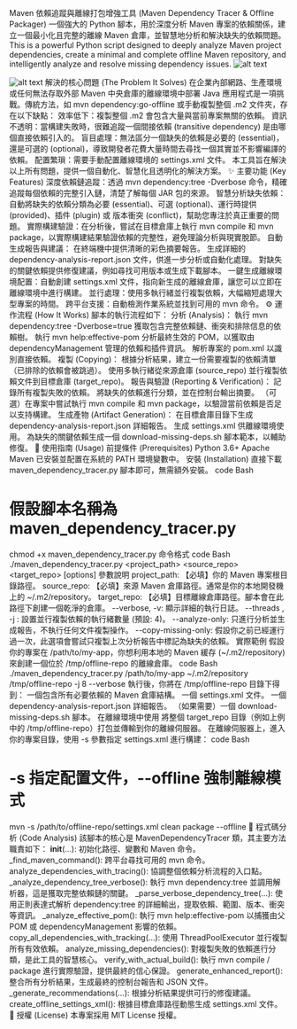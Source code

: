 Maven 依賴追蹤與離線打包增強工具 (Maven Dependency Tracer & Offline Packager)
一個強大的 Python 腳本，用於深度分析 Maven 專案的依賴關係，建立一個最小化且完整的離線 Maven 倉庫，並智慧地分析和解決缺失的依賴問題。
This is a powerful Python script designed to deeply analyze Maven project dependencies, create a minimal and complete offline Maven repository, and intelligently analyze and resolve missing dependency issues.
![alt text](https://img.shields.io/badge/Language-Python%203-blue.svg)

![alt text](https://img.shields.io/badge/License-MIT-green.svg)
解決的核心問題 (The Problem It Solves)
在企業內部網路、生產環境或任何無法存取外部 Maven 中央倉庫的離線環境中部署 Java 應用程式是一項挑戰。傳統方法，如 mvn dependency:go-offline 或手動複製整個 .m2 文件夾，存在以下缺點：
效率低下：複製整個 .m2 會包含大量與當前專案無關的依賴。
資訊不透明：當構建失敗時，很難追蹤一個間接依賴 (transitive dependency) 是由哪個直接依賴引入的。
盲目處理：無法區分一個缺失的依賴是必要的 (essential)，還是可選的 (optional)，導致開發者花費大量時間去尋找一個其實並不影響編譯的依賴。
配置繁瑣：需要手動配置離線環境的 settings.xml 文件。
本工具旨在解決以上所有問題，提供一個自動化、智慧化且透明化的解決方案。
✨ 主要功能 (Key Features)
深度依賴鏈追蹤：透過 mvn dependency:tree -Dverbose 命令，精確追蹤每個依賴的完整引入鏈，清楚了解每個 JAR 包的來源。
智慧分析缺失依賴：自動將缺失的依賴分類為必要 (essential)、可選 (optional)、運行時提供 (provided)、插件 (plugin) 或 版本衝突 (conflict)，幫助您專注於真正重要的問題。
實際構建驗證：在分析後，嘗試在目標倉庫上執行 mvn compile 和 mvn package，以實際構建結果驗證依賴的完整性，避免理論分析與現實脫節。
自動生成報告與建議：
在終端機中提供清晰的彩色摘要報告。
生成詳細的 dependency-analysis-report.json 文件，供進一步分析或自動化處理。
對缺失的關鍵依賴提供修復建議，例如尋找可用版本或生成下載腳本。
一鍵生成離線環境配置：自動創建 settings.xml 文件，指向新生成的離線倉庫，讓您可以立即在離線環境中進行構建。
並行處理：使用多執行緒並行複製依賴，大幅縮短處理大型專案的時間。
跨平台支援：自動檢測作業系統並找到可用的 mvn 命令。
⚙️ 運作流程 (How It Works)
腳本的執行流程如下：
分析 (Analysis)：
執行 mvn dependency:tree -Dverbose=true 獲取包含完整依賴鏈、衝突和排除信息的依賴樹。
執行 mvn help:effective-pom 分析最終生效的 POM，以獲取由 dependencyManagement 管理的依賴和插件資訊。
解析專案的 pom.xml 以識別直接依賴。
複製 (Copying)：
根據分析結果，建立一份需要複製的依賴清單（已排除的依賴會被跳過）。
使用多執行緒從來源倉庫 (source_repo) 並行複製依賴文件到目標倉庫 (target_repo)。
報告與驗證 (Reporting & Verification)：
記錄所有複製失敗的依賴。
將缺失的依賴進行分類，並在控制台輸出摘要。
（可選）在專案中嘗試執行 mvn compile 和 mvn package，以驗證當前依賴是否足以支持構建。
生成產物 (Artifact Generation)：
在目標倉庫目錄下生成 dependency-analysis-report.json 詳細報告。
生成 settings.xml 供離線環境使用。
為缺失的關鍵依賴生成一個 download-missing-deps.sh 腳本範本，以輔助修復。
🚀 使用指南 (Usage)
前提條件 (Prerequisites)
Python 3.6+
Apache Maven 已安裝並配置在系統的 PATH 環境變數中。
安裝 (Installation)
直接下載 maven_dependency_tracer.py 腳本即可，無需額外安裝。
code
Bash
# 假設腳本名稱為 maven_dependency_tracer.py
chmod +x maven_dependency_tracer.py
命令格式
code
Bash
./maven_dependency_tracer.py <project_path> <source_repo> <target_repo> [options]
參數說明
project_path: 【必填】你的 Maven 專案根目錄路徑。
source_repo: 【必填】來源 Maven 倉庫路徑。通常是你的本地開發機上的 ~/.m2/repository。
target_repo: 【必填】目標離線倉庫路徑。腳本會在此路徑下創建一個乾淨的倉庫。
--verbose, -v: 顯示詳細的執行日誌。
--threads <N>, -j <N>: 設置並行複製依賴的執行緒數量 (預設: 4)。
--analyze-only: 只進行分析並生成報告，不執行任何文件複製操作。
--copy-missing-only: 假設你之前已經運行過一次，此選項會嘗試只複製上次分析報告中標記為缺失的依賴。
實際範例
假設你的專案在 /path/to/my-app，你想利用本地的 Maven 緩存 (~/.m2/repository) 來創建一個位於 /tmp/offline-repo 的離線倉庫。
code
Bash
./maven_dependency_tracer.py /path/to/my-app ~/.m2/repository /tmp/offline-repo -j 8 --verbose
執行後，你將在 /tmp/offline-repo 目錄下得到：
一個包含所有必要依賴的 Maven 倉庫結構。
一個 settings.xml 文件。
一個 dependency-analysis-report.json 詳細報告。
（如果需要）一個 download-missing-deps.sh 腳本。
在離線環境中使用
將整個 target_repo 目錄（例如上例中的 /tmp/offline-repo）打包並傳輸到你的離線伺服器。
在離線伺服器上，進入你的專案目錄，使用 -s 參數指定 settings.xml 進行構建：
code
Bash
# -s 指定配置文件，--offline 強制離線模式
mvn -s /path/to/offline-repo/settings.xml clean package --offline
🔬 程式碼分析 (Code Analysis)
該腳本的核心是 MavenDependencyTracer 類，其主要方法職責如下：
__init__(...): 初始化路徑、變數和 Maven 命令。
_find_maven_command(): 跨平台尋找可用的 mvn 命令。
analyze_dependencies_with_tracing(): 協調整個依賴分析流程的入口點。
_analyze_dependency_tree_verbose(): 執行 mvn dependency:tree 並調用解析器，這是獲取完整依賴鏈的關鍵。
_parse_verbose_dependency_tree(...): 使用正則表達式解析 dependency:tree 的詳細輸出，提取依賴、範圍、版本、衝突等資訊。
_analyze_effective_pom(): 執行 mvn help:effective-pom 以捕獲由父 POM 或 dependencyManagement 影響的依賴。
copy_all_dependencies_with_tracking(...): 使用 ThreadPoolExecutor 並行複製所有有效依賴。
analyze_missing_dependencies(): 對複製失敗的依賴進行分類，是此工具的智慧核心。
verify_with_actual_build(): 執行 mvn compile / package 進行實際驗證，提供最終的信心保證。
generate_enhanced_report(): 整合所有分析結果，生成最終的控制台報告和 JSON 文件。
_generate_recommendations(...): 根據分析結果提供可行的修復建議。
create_offline_settings_xml(): 根據目標倉庫路徑動態生成 settings.xml 文件。
📜 授權 (License)
本專案採用 MIT License 授權。